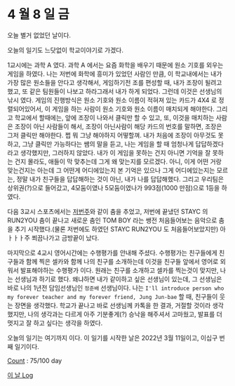 # 4 월 8 일 금

오늘 별거 없었던 날이다.

오늘의 일기도 느닷없이 학교이야기로 가겠다.

1교시에는 과학 A 였다. 과학 A 에서는 요즘 화학을 배우기 때문에 원소 기호를 외우는 게임을 하였다. 나는 저번에 화학에 흥미가 있었던 사람인 만큼, 이 학교내에서는 내가 가장 많은 원소들을 안다고 생각해서, 게임하기전 조를 편성할 때, 내가 조장이 될려고 했고, 또 같은 팀원들이 나보고 하라그래서 내가 하게 되었다. 그런데 이것은 선생님의 낚시 였다. 게임의 진행방식은 원소 기호와 원소 이름이 적혀져 있는 카드가 4X4 로 정렬되어있어서, 이 게임을 하는 사람이 원소 기호와 원소 이름이 매치되게 해야한다. 그리고 학교에서 할때에는, 앞에 조장이 나와서 클릭만 할 수 있고, 또, 이것을 매치하는 사람은 조장이 아닌 사람들이 해서, 조장이 아닌사람이 해당 카드의 번호를 말하면, 조장은 그저 클릭만 해야한다. 쩝 뭐 그냥 해야하지 어떻할껴. 내가 처음에 조장이 아무것도 못하고, 그냥 클릭만 가능하다는 쌤의 말을 듣고, 나는 게임을 할 때 엄청나게 답답하겠다 라고 생각했지만, 그러하지 않았다. 내가 이 게임을 못하는 건지 아니면 기억을 잘 못하는 건지 몰라도, 애들이 막 맞추는데 그게 왜 맞는지를 모르겠다. 아니, 이게 어떤 거랑 맞는건지는 아는데 그 어떤게 어디에있는지 본 기억은 있으나 그게 어디에있는지는 모르는, 정말 내가 친구들을 답답해하는 것이 아닌, 내가 나를 답답해했다. 그리고 우리팀은 상위권(?)으로 들어갔고, 4모둠이였나 5모둠이였나가 993점(1000 만점)으로 1등을 하였다.

다음 3교시 스포츠에서는 [저번주](1.md)와 같이 춤을 추었고, 저번에 끝냈던 STAYC 의 RUN2YOU 춤이 끝나고 새로운 춤인 TOM BOY 라는 쌩전 처음들어보는 음악으로 춤을 추기 시작했다.(물론 저번에도 하였던 STAYC RUN2YOU 도 처음들어보았지만) 아ㅏㅏㅏ주 쬐끔나가고 금방끝이 났다.

마지막으로 4교시 영어시간에는 수행평가를 안내해 주셨다. 수행평가는 친구들에게 친구들과 함께 찍은 셀카와 함께 나의 친구를 소개하는데 이것을 친구들 앞에서 영어로 외워서 발표해야하는 수행평가 이다. 원래는 친구를 소개하고 셀카를 찍는것이 맞지만, 나는 선생님과 하기로 했다. 왜냐하면 내가 같이하고 싶은 선생님이 있는데, 그 선생님은 바로 나의 1년전 담임선생님인 `정준배` 선생님이다. 나는 `I'll introduce person who my forever teacher and my forever friend, Jung Jun-bae` 할 때, 친구들이 웃는 장면을 생각했다. 학교가 끝나고 바로 선생님께 카톡을 한 결과, 거절할 것이라 생각했지만, 나의 생각과는 다르게 아주 기분좋게(?) 승낙을 해주셔서 고마웠고, 발표를 더 멋지고 잘 하고 싶다는 생각을 하였다.

오늘의 일기는 여기까지 이다. 이 일기를 시작한 날은 2022년 3월 11일이고, 이십구 번째 일기이다.

[Count](../../../roadmap/roadmap.md) : 75/100 day

[이 날 Log](../../../logs/2022/4/8.md)
